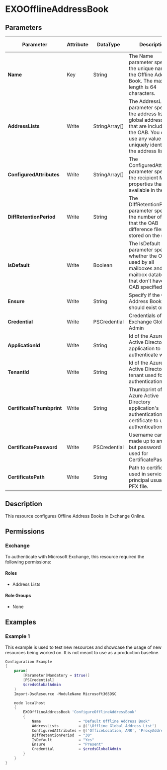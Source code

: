﻿# EXOOfflineAddressBook

## Parameters

| Parameter | Attribute | DataType | Description | Allowed Values |
| --- | --- | --- | --- | --- |
| **Name** | Key | String | The Name parameter specifies the unique name of the Offline Address Book. The maximum length is 64 characters. | |
| **AddressLists** | Write | StringArray[] | The AddressLists parameter specifies the address lists or global address lists that are included in the OAB. You can use any value that uniquely identifies the address list. | |
| **ConfiguredAttributes** | Write | StringArray[] | The ConfiguredAttributes parameter specifies the recipient MAPI properties that are available in the OAB. | |
| **DiffRetentionPeriod** | Write | String | The DiffRetentionPeriod parameter specifies the number of days that the OAB difference files are stored on the server. | |
| **IsDefault** | Write | Boolean | The IsDefault parameter specifies whether the OAB is used by all mailboxes and mailbox databases that don't have an OAB specified. | |
| **Ensure** | Write | String | Specify if the Offline Address Book should exist or not. | `Present`, `Absent` |
| **Credential** | Write | PSCredential | Credentials of the Exchange Global Admin | |
| **ApplicationId** | Write | String | Id of the Azure Active Directory application to authenticate with. | |
| **TenantId** | Write | String | Id of the Azure Active Directory tenant used for authentication. | |
| **CertificateThumbprint** | Write | String | Thumbprint of the Azure Active Directory application's authentication certificate to use for authentication. | |
| **CertificatePassword** | Write | PSCredential | Username can be made up to anything but password will be used for CertificatePassword | |
| **CertificatePath** | Write | String | Path to certificate used in service principal usually a PFX file. | |

## Description

This resource configures Offline Address Books in Exchange Online.

## Permissions


### Exchange

To authenticate with Microsoft Exchange, this resource required the following permissions:

#### Roles

- Address Lists

#### Role Groups

- None

## Examples

### Example 1

This example is used to test new resources and showcase the usage of new resources being worked on.
It is not meant to use as a production baseline.

```powershell
Configuration Example
{
    param(
        [Parameter(Mandatory = $true)]
        [PSCredential]
        $credsGlobalAdmin
    )
    Import-DscResource -ModuleName Microsoft365DSC

    node localhost
    {
        EXOOfflineAddressBook 'ConfigureOfflineAddressBook'
        {
            Name                 = "Default Offline Address Book"
            AddressLists         = @('\Offline Global Address List')
            ConfiguredAttributes = @('OfficeLocation, ANR', 'ProxyAddresses, ANR', 'PhoneticGivenName, ANR', 'GivenName, ANR', 'PhoneticSurname, ANR', 'Surname, ANR', 'Account, ANR', 'PhoneticDisplayName, ANR', 'UserInformationDisplayName, ANR', 'ExternalMemberCount, Value', 'TotalMemberCount, Value', 'ModerationEnabled, Value', 'DelivContLength, Value', 'MailTipTranslations, Value', 'ObjectGuid, Value', 'IsOrganizational, Value', 'HabSeniorityIndex, Value', 'DisplayTypeEx, Value', 'SimpleDisplayNameAnsi, Value', 'HomeMdbA, Value', 'Certificate, Value', 'UserSMimeCertificate, Value', 'UserCertificate, Value', 'Comment, Value', 'PagerTelephoneNumber, Value', 'AssistantTelephoneNumber, Value', 'MobileTelephoneNumber, Value', 'PrimaryFaxNumber, Value', 'Home2TelephoneNumberMv, Value', 'Business2TelephoneNumberMv, Value', 'HomeTelephoneNumber, Value', 'TargetAddress, Value', 'PhoneticDepartmentName, Value', 'DepartmentName, Value', 'Assistant, Value', 'PhoneticCompanyName, Value', 'CompanyName, Value', 'Title, Value', 'Country, Value', 'PostalCode, Value', 'StateOrProvince, Value', 'Locality, Value', 'StreetAddress, Value', 'Initials, Value', 'BusinessTelephoneNumber, Value', 'SendRichInfo, Value', 'ObjectType, Value', 'DisplayType, Value', 'RejectMessagesFromDLMembers, Indicator', 'AcceptMessagesOnlyFromDLMembers, Indicator', 'RejectMessagesFrom, Indicator', 'AcceptMessagesOnlyFrom, Indicator', 'UmSpokenName, Indicator', 'ThumbnailPhoto, Indicator')
            DiffRetentionPeriod  = "30"
            IsDefault            = "Yes"
            Ensure               = "Present"
            Credential           = $credsGlobalAdmin
        }
    }
}
```

